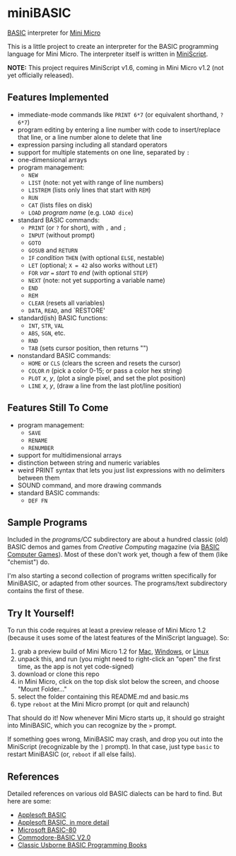 # miniBASIC
[BASIC](https://en.wikipedia.org/wiki/BASIC) interpreter for [Mini Micro](https:miniscript.org/MiniMicro/)


This is a little project to create an interpreter for the BASIC programming language for Mini Micro.  The interpreter itself is written in [MiniScript](https://miniscript.org).

**NOTE:** This project requires MiniScript v1.6, coming in Mini Micro v1.2 (not yet officially released).

## Features Implemented ##

- immediate-mode commands like `PRINT 6*7` (or equivalent shorthand, `?6*7`)
- program editing by entering a line number with code to insert/replace that line, or a line number alone to delete that line
- expression parsing including all standard operators
- support for multiple statements on one line, separated by `:`
- one-dimensional arrays
- program management:
  - `NEW`
  - `LIST` (note: not yet with range of line numbers)
  - `LISTREM` (lists only lines that start with `REM`)
  - `RUN`
  - `CAT` (lists files on disk)
  - `LOAD` _program name_ (e.g. `LOAD dice`)
- standard BASIC commands:
  - `PRINT` (or `?` for short), with `,` and `;`
  - `INPUT` (without prompt)
  - `GOTO`
  - `GOSUB` and `RETURN`
  - `IF` _condition_ `THEN` (with optional `ELSE`, nestable)
  - `LET` (optional; `X = 42` also works without `LET`)
  - `FOR` _var_ `=` _start_ `TO` _end_ (with optional `STEP`)
  - `NEXT` (note: not yet supporting a variable name)
  - `END`
  - `REM`
  - `CLEAR` (resets all variables)
  - `DATA`, `READ`, and `RESTORE'
- standard(ish) BASIC functions:
  - `INT`, `STR`, `VAL`
  - `ABS`, `SGN`, etc.
  - `RND`
  - `TAB` (sets cursor position, then returns "")
- nonstandard BASIC commands:
  - `HOME` or `CLS` (clears the screen and resets the cursor)
  - `COLOR` _n_ (pick a color 0-15; or pass a color hex string)
  - `PLOT` _x_, _y_, (plot a single pixel, and set the plot position)
  - `LINE` _x_, _y_, (draw a line from the last plot/line position)

## Features Still To Come ##

- program management:
  - `SAVE`
  - `RENAME`
  - `RENUMBER`
- support for multidimensional arrays
- distinction between string and numeric variables
- weird PRINT syntax that lets you just list expressions with no delimiters between them
- SOUND command, and more drawing commands
- standard BASIC commands:
  - `DEF FN`

## Sample Programs

Included in the _programs/CC_ subdirectory are about a hundred classic (old) BASIC demos and games from _Creative Computing_ magazine (via [BASIC Computer Games](https://en.wikipedia.org/wiki/BASIC_Computer_Games)).  Most of these don't work yet, though a few of them (like "chemist") do.

I'm also starting a second collection of programs written specifically for MiniBASIC, or adapted from other sources.  The programs/text subdirectory contains the first of these.

## Try It Yourself!

To run this code requires at least a preview release of Mini Micro 1.2 (because it uses some of the latest features of the MiniScript language).  So:

1. grab a preview build of Mini Micro 1.2 for [Mac](https://miniscript.org/MiniMicro/preview/minimicro-mac.zip), [Windows](https://miniscript.org/MiniMicro/preview/minimicro-win.zip), or [Linux](https://miniscript.org/MiniMicro/preview/minimicro-linux.tar.gz)
2. unpack this, and run (you might need to right-click an "open" the first time, as the app is not yet code-signed)
3. download or clone this repo
4. in Mini Micro, click on the top disk slot below the screen, and choose "Mount Folder..."
5. select the folder containing this README.md and basic.ms
6. type `reboot` at the Mini Micro prompt (or quit and relaunch)

That should do it!  Now whenever Mini Micro starts up, it should go straight into MiniBASIC, which you can recognize by the `>` prompt.

If something goes wrong, MiniBASIC may crash, and drop you out into the MiniScript (recognizable by the `]` prompt).  In that case, just type `basic` to restart MiniBASIC (or, `reboot` if all else fails).

## References

Detailed references on various old BASIC dialects can be hard to find.  But here are some:

- [Applesoft BASIC](https://www.calormen.com/jsbasic/reference.html)
- [Applesoft BASIC, in more detail](https://mirrors.apple2.org.za/Apple%20II%20Documentation%20Project/Software/Languages/Applesoft%20BASIC/Manuals/Applesoft%20II%20BASIC%20Programming%20Reference%20Manual.pdf)
- [Microsoft BASIC-80](https://usermanual.wiki/Document/BASIC8028MBASIC29ReferenceManual.204768585/view)
- [Commodore-BASIC V2.0](https://www.c64-wiki.com/wiki/C64-Commands)
- [Classic Usborne BASIC Programming Books](https://usborne.com/us/books/computer-and-coding-books)
